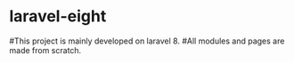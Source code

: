 # laravel-eight
#This project is mainly developed on laravel 8.
#All modules and pages are made from scratch.
#
